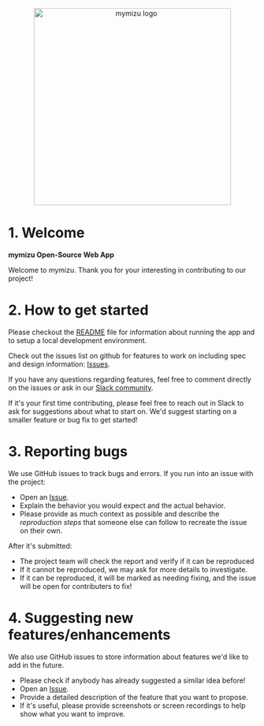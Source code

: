 <center><img  src="https://map.mymizu.co/public/images/logo.svg" width="400" alt="mymizu logo" align="center" /></center>

# 1. **Welcome**

**mymizu Open-Source Web App**

Welcome to mymizu.  Thank you for your interesting in contributing to our project!

# 2. How to get started

Please checkout the [README](https://github.com/mymizu/mymizu-web/blob/main/README.md) file for information about running the app and to setup a local development environment.

Check out the issues list on github for features to work on including spec and design information:
[Issues](https://github.com/mymizu/mymizu-web/issues).

If you have any questions regarding features, feel free to comment directly on the issues or ask in our [Slack community](https://docs.google.com/forms/d/1Y87ByAJrkfp2Hk3idfg4bx1t3iDfrO5bEu9zmKv9ewg/prefill).

If it's your first time contributing, please feel free to reach out in Slack to ask for suggestions about what to start on.  We'd suggest starting on a smaller feature or bug fix to get started! 

# 3. Reporting bugs

We use GitHub issues to track bugs and errors. If you run into an issue with the project:

- Open an [Issue](/issues/new). 
- Explain the behavior you would expect and the actual behavior.
- Please provide as much context as possible and describe the *reproduction steps* that someone else can follow to recreate the issue on their own.

After it's submitted:
- The project team will check the report and verify if it can be reproduced
- If it cannot be reproduced, we may ask for more details to investigate.
- If it can be reproduced, it will be marked as needing fixing, and the issue will be open for contributers to fix!

# 4. Suggesting new features/enhancements

We also use GitHub issues to store information about features we'd like to add in the future.

- Please check if anybody has already suggested a similar idea before!
- Open an [Issue](/issues/new). 
- Provide a detailed description of the feature that you want to propose.
- If it's useful, please provide screenshots or screen recordings to help show what you want to improve.

